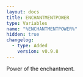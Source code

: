 ```yaml
---
layout: docs
title: ENCHANTMENTPOWER
type: Variables
name: "%ENCHANTMENTPOWER%"
hidden: true
changelog:
  - type: Added
    version: v0.9.8
---
```

Power of the enchantment.
